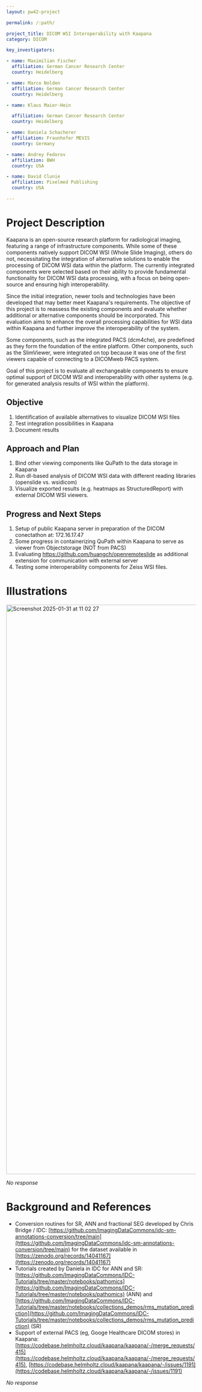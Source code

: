 ```yaml
---
layout: pw42-project

permalink: /:path/

project_title: DICOM WSI Interoperability with Kaapana
category: DICOM

key_investigators:

- name: Maximilian Fischer
  affiliation: German Cancer Research Center
  country: Heidelberg

- name: Marco Nolden
  affiliation: German Cancer Research Center
  country: Heidelberg

- name: Klaus Maier-Hein

  affiliation: German Cancer Research Center
  country: Heidelberg

- name: Daniela Schacherer
  affiliation: Fraunhofer MEVIS
  country: Germany

- name: Andrey Fedorov
  affiliation: BWH
  country: USA

- name: David Clunie
  affiliation: Pixelmed Publishing
  country: USA

---
```


# Project Description

<!-- Add a short paragraph describing the project. -->


Kaapana is an open-source research platform for radiological imaging, featuring a range of infrastructure components. While some of these components natively support DICOM WSI (Whole Slide Imaging), others do not, necessitating the integration of alternative solutions to enable the processing of DICOM WSI data within the platform. The currently integrated components were selected based on their ability to provide fundamental functionality for DICOM WSI data processing, with a focus on being open-source and ensuring high interoperability.

Since the initial integration, newer tools and technologies have been developed that may better meet Kaapana's requirements. The objective of this project is to reassess the existing components and evaluate whether additional or alternative components should be incorporated. This evaluation aims to enhance the overall processing capabilities for WSI data within Kaapana and further improve the interoperability of the system.

Some components, such as the integrated PACS (dcm4che), are predefined as they form the foundation of the entire platform. Other components, such as the SlimViewer, were integrated on top because it was one of the first viewers capable of connecting to a DICOMweb PACS system.

Goal of this project is to evaluate all exchangeable components to ensure optimal support of DICOM WSI and interoperability with other systems (e.g. for generated analysis results of WSI within the platform).



## Objective

<!-- Describe here WHAT you would like to achieve (what you will have as end result). -->


1. Identification of available alternatives to visualize DICOM WSI files
2. Test integration possibilities in Kaapana
3. Document results 




## Approach and Plan

<!-- Describe here HOW you would like to achieve the objectives stated above. -->


1. Bind other viewing components like QuPath to the data storage in Kaapana
2. Run dl-based analysis of DICOM WSI data with different reading libraries (openslide vs. wsidicom)
3. Visualize exported results (e.g. heatmaps as StructuredReport) with external DICOM WSI viewers. 



## Progress and Next Steps



1. Setup of public Kaapana server in preparation of the DICOM conectathon at: 172.16.17.47
2. Some progress in containerizing QuPath within Kaapana to serve as viewer from Objectstorage (NOT from PACS)
3. Evaluating https://github.com/huangch/openremoteslide as additional extension for communication with external server
4. Testing some interoperability components for Zeiss WSI files. 




# Illustrations

<img width="1512" alt="Screenshot 2025-01-31 at 11 02 27" src="https://github.com/user-attachments/assets/43a43144-2570-46a9-87c4-2dc2489d084a" />



_No response_



# Background and References

* Conversion routines for SR, ANN and fractional SEG developed by Chris Bridge / IDC: [https://github.com/ImagingDataCommons/idc-sm-annotations-conversion/tree/main](https://github.com/ImagingDataCommons/idc-sm-annotations-conversion/tree/main) for the dataset available in [https://zenodo.org/records/14041167](https://zenodo.org/records/14041167)
* Tutorials created by Daniela in IDC for ANN and SR: [https://github.com/ImagingDataCommons/IDC-Tutorials/tree/master/notebooks/pathomics](https://github.com/ImagingDataCommons/IDC-Tutorials/tree/master/notebooks/pathomics) (ANN) and [https://github.com/ImagingDataCommons/IDC-Tutorials/tree/master/notebooks/collections_demos/rms_mutation_prediction](https://github.com/ImagingDataCommons/IDC-Tutorials/tree/master/notebooks/collections_demos/rms_mutation_prediction) (SR)
* Support of external PACS (eg, Googe Healthcare DICOM stores) in Kaapana: [https://codebase.helmholtz.cloud/kaapana/kaapana/-/merge_requests/415](https://codebase.helmholtz.cloud/kaapana/kaapana/-/merge_requests/415), [https://codebase.helmholtz.cloud/kaapana/kaapana/-/issues/1191](https://codebase.helmholtz.cloud/kaapana/kaapana/-/issues/1191)
<!-- If you developed any software, include link to the source code repository.
     If possible, also add links to sample data, and to any relevant publications. -->


_No response_

